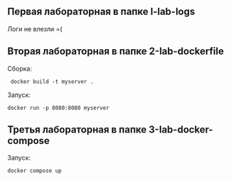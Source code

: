 ## Первая лабораторная в папке l-lab-logs

Логи не влезли =(

## Вторая лабораторная в папке 2-lab-dockerfile
Сборка:
```
 docker build -t myserver .
```

Запуск:
```
docker run -p 8080:8080 myserver
```

## Третья лабораторная в папке 3-lab-docker-compose

Запуск:
```
docker compose up
```